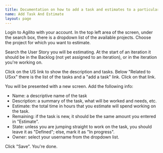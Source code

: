 ```yaml
---
title: Documentation on how to add a task and estimates to a particular user story.
name: Add Task And Estimate
layout: page
---
```

Login to Agilito with your account. In the top left area of the
screen, under the search box, there is a dropdown list of the
available projects. Choose the project for which you want to
estimate.

Search the User Story you will be estimating. At the start of an
iteration it should be in the Backlog (not yet assigned to an
iteration), or in the iteration you're working on.

Click on the US link to show the description and tasks. Below
"Related to USxx" there is the list of the tasks and a "add a task"
link. Click on that link.

You will be presented with a new screen. Add the following info:

-   Name: a descriptive name of the task
-   Description: a summary of the task, what will be worked and
    needs, etc.
-   Estimate: the total time in hours that you estimate will spend
    working on the task.
-   Remaining: if the task is new, it should be the same amount you
    entered in "Estimate".
-   State: unless you are jumping straight to work on the task, you
    should leave it as "Defined"; else, mark it as "In progress".
-   Owner: select your username from the dropdown list.

Click "Save". You're done.



